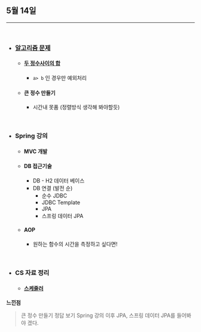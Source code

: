 ## 5월 14일

***

<br>

* ### __[알고리즘 문제](https://github.com/CureLatte/Bae_joonHub.git)__
  * #### [두 정수사이의 합](/Algorithm/Programmers/Level1/두정수사이의합.py)
    * `a> b` 인 경우만 예외처리
  * #### 큰 정수 만들기
    * 시간내 못품 (정렬방식 생각해 봐야할듯)
<br>


* ### Spring 강의 
  * #### MVC 개발
  * #### DB 접근기술
    * DB - H2 데이터 베이스
    * DB 연결 (발전 순)
      * 순수 JDBC
      * JDBC Template
      * JPA
      * 스프링 데이터 JPA
  * #### AOP 
    * 원하는 함수의 시간을 측정하고 싶다면!
 
<br>

* ### CS 자료 정리
  * #### [스케줄러](https://quartz-laborer-e78.notion.site/Scheduler-80f158390bed487c852583076f966875) 

__느낀점__
> 큰 정수 만들기 정답 보기
> Spring 강의 이후 JPA, 스프링 데이터 JPA를 들어봐야 겠다. 
> 